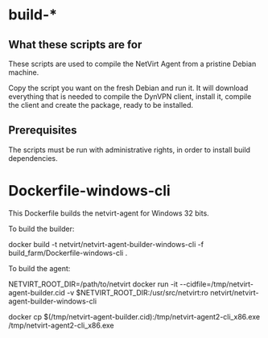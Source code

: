 # build-*

## What these scripts are for

These scripts are used to compile the NetVirt Agent from a pristine Debian machine.

Copy the script you want on the fresh Debian and run it. It will download
everything that is needed to compile the DynVPN client, install it, compile the
client and create the package, ready to be installed.

## Prerequisites

The scripts must be run with administrative rights, in order to install build
dependencies.


# Dockerfile-windows-cli

This Dockerfile builds the netvirt-agent for Windows 32 bits.

To build the builder:

  docker build -t netvirt/netvirt-agent-builder-windows-cli -f build_farm/Dockerfile-windows-cli .

To build the agent:

  NETVIRT_ROOT_DIR=/path/to/netvirt docker run -it --cidfile=/tmp/netvirt-agent-builder.cid -v $NETVIRT_ROOT_DIR:/usr/src/netvirt:ro netvirt/netvirt-agent-builder-windows-cli

  docker cp $(/tmp/netvirt-agent-builder.cid):/tmp/netvirt-agent2-cli_x86.exe /tmp/netvirt-agent2-cli_x86.exe
